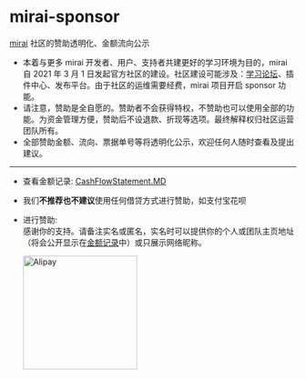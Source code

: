 # mirai-sponsor
[mirai](https://github.com/mamoe/mirai) 社区的赞助透明化、金额流向公示

- 本着与更多 mirai 开发者、用户、支持者共建更好的学习环境为目的，mirai 自 2021 年 3 月 1 日发起官方社区的建设。社区建设可能涉及：[学习论坛](https://mirai.mamoe.net)、插件中心、发布平台。由于社区的运维需要经费，mirai 项目开启 sponsor 功能。
- 请注意，赞助是全自愿的。赞助者不会获得特权，不赞助也可以使用全部的功能。为资金管理方便，赞助后不设退款、折现等选项。最终解释权归社区运营团队所有。
- 全部赞助金额、流向、票据单号等将透明化公示，欢迎任何人随时查看及提出建议。

----

[CashFlowStatement]: CashFlowStatement.MD

- 查看金额记录: [CashFlowStatement.MD][CashFlowStatement]
- 我们<b>不推荐也不建议</b>使用任何借贷方式进行赞助，如支付宝花呗
- 进行赞助:  
  感谢你的支持。请备注实名或匿名，实名时可以提供你的个人或团队主页地址（将会公开显示在[金额记录][CashFlowStatement]中）或只展示网络昵称。

  <img src="https://i.loli.net/2021/03/02/rPqxpWmDwbnHdte.png" width="200" alt="Alipay">
